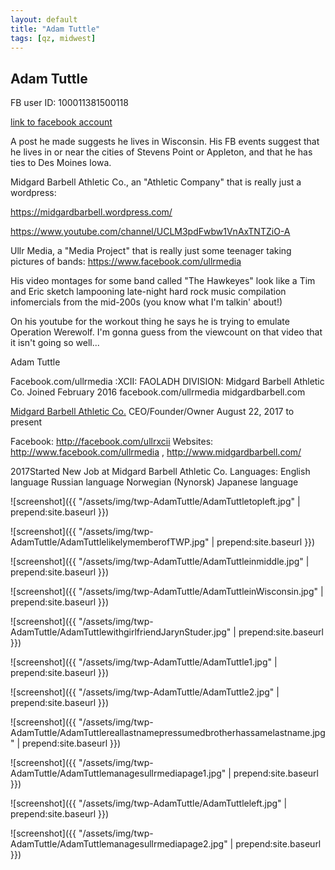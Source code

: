 ```yaml
---
layout: default
title: "Adam Tuttle"
tags: [qz, midwest]
---
```



## Adam Tuttle
FB user ID: 100011381500118[link to facebook account](https://www.facebook.com/100011381500118)A post he made suggests he lives in Wisconsin. His FB events suggest that he lives in or near the cities of Stevens Point or Appleton, and that he has ties to Des Moines Iowa.Midgard Barbell Athletic Co., an "Athletic Company" that is really just a wordpress:https://midgardbarbell.wordpress.com/https://www.youtube.com/channel/UCLM3pdFwbw1VnAxTNTZiO-AUllr Media, a "Media Project" that is really just some teenager taking pictures of bands:https://www.facebook.com/ullrmediaHis video montages for some band called "The Hawkeyes" look like a Tim and Eric sketch lampooning late-night hard rock music compilation infomercials from the mid-200s (you know what I'm talkin' about!)On his youtube for the workout thing he says he is trying to emulate Operation Werewolf.  I'm gonna guess from the viewcount on that video that it isn't going so well...


 Adam Tuttle



 Facebook.com/ullrmedia   :XCII: FAOLADH DIVISION: Midgard Barbell Athletic Co. Joined February 2016 facebook.com/ullrmedia midgardbarbell.com

[Midgard Barbell Athletic Co.](https://www.facebook.com/pages/Midgard-Barbell-Athletic-Co/169534100344488) CEO/Founder/Owner  August 22, 2017 to present

Facebook: http://facebook.com/ullrxcii
Websites: http://www.facebook.com/ullrmedia , http://www.midgardbarbell.com/

2017Started New Job at Midgard Barbell Athletic Co.
Languages: English language  Russian language  Norwegian (Nynorsk)  Japanese language




![screenshot]({{ "/assets/img/twp-AdamTuttle/AdamTuttletopleft.jpg" | prepend:site.baseurl }})


![screenshot]({{ "/assets/img/twp-AdamTuttle/AdamTuttlelikelymemberofTWP.jpg" | prepend:site.baseurl }})


![screenshot]({{ "/assets/img/twp-AdamTuttle/AdamTuttleinmiddle.jpg" | prepend:site.baseurl }})


![screenshot]({{ "/assets/img/twp-AdamTuttle/AdamTuttleinWisconsin.jpg" | prepend:site.baseurl }})


![screenshot]({{ "/assets/img/twp-AdamTuttle/AdamTuttlewithgirlfriendJarynStuder.jpg" | prepend:site.baseurl }})


![screenshot]({{ "/assets/img/twp-AdamTuttle/AdamTuttle1.jpg" | prepend:site.baseurl }})


![screenshot]({{ "/assets/img/twp-AdamTuttle/AdamTuttle2.jpg" | prepend:site.baseurl }})


![screenshot]({{ "/assets/img/twp-AdamTuttle/AdamTuttlereallastnamepressumedbrotherhassamelastname.jpg" | prepend:site.baseurl }})


![screenshot]({{ "/assets/img/twp-AdamTuttle/AdamTuttlemanagesullrmediapage1.jpg" | prepend:site.baseurl }})


![screenshot]({{ "/assets/img/twp-AdamTuttle/AdamTuttleleft.jpg" | prepend:site.baseurl }})


![screenshot]({{ "/assets/img/twp-AdamTuttle/AdamTuttlemanagesullrmediapage2.jpg" | prepend:site.baseurl }})